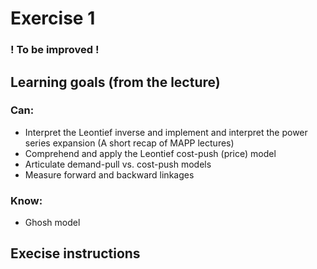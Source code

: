 # Exercise 1 
### ! To be improved ! 

## Learning goals (from the lecture)
### Can:
- Interpret the Leontief inverse and implement and interpret the power series expansion (A short recap of MAPP lectures)
- Comprehend and apply the Leontief cost-push (price) model
- Articulate demand-pull vs. cost-push models
- Measure forward and backward linkages
### Know:
- Ghosh model

[comment]: <> (Currently, the goals in exercise and lecture are kind of aligned but as a student I would expect an exercise on measuring forward and backward linkages )

## Execise instructions

